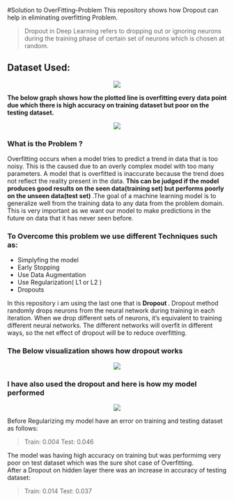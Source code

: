 #Solution to OverFitting-Problem
This repository shows how Dropout can help in eliminating overfitting Problem.
> Dropout in Deep Learning refers to dropping out or ignoring neurons during the training phase of certain set of neurons which is chosen at random.

## Dataset Used: 

<p align="center">
  <img src="https://github.com/vedantgoswami/OverFitting-Problem/blob/main/Images/dataset.png">
</p>

<p>
<b>The below graph shows how the plotted line is overfitting every data point due which there is high accuracy on training dataset but poor on the testing dataset.</b>
</p>

<p align="center">
  <img src="https://github.com/vedantgoswami/OverFitting-Problem/blob/main/Images/overfitting.png">
</p>
<p>
  <h3> What is the Problem ? </h3>
    Overfitting occurs when a model tries to predict a trend in data that is too noisy. This is the caused due to an overly complex model with too many parameters. A model that is overfitted is inaccurate because the trend does not reflect the reality present in the data. <b> This can be judged if the model produces good results on the seen data(training set) but performs poorly on the unseen data(test set) </b> .The goal of a machine learning model is to generalize well from the training data to any data from the problem domain. This is very important as we want our model to make predictions in the future on data that it has never seen before.
 </p>    
<h3> To Overcome this problem we use different Techniques such as: </h3>

- Simplyfing the model
- Early Stopping
- Use Data Augmentation
- Use Regularization( L1 or L2 )
- Dropouts

<p>
In this repository i am using the last one that is <b> Dropout </b>.
Dropout method randomly drops neurons from the neural network during training in each iteration. When we drop different sets of neurons, it’s equivalent to training different neural networks. The different networks will overfit in different ways, so the net effect of dropout will be to reduce overfitting.
</p>

<h3> The Below visualization shows how dropout works</h3>

<p align="center">
  <img src="https://github.com/vedantgoswami/OverFitting-Problem/blob/main/Images/GIF.gif">
</p>

<h3> I have also used the dropout and here is how my model performed </h3>
<p align="center">
  <img src="https://github.com/vedantgoswami/OverFitting-Problem/blob/main/Images/dropout.png">
</p>

Before Regularizing my model have an error on training and testing dataset as follows:
> Train: 0.004
> Test: 0.046

The model was having high accuracy on training but was performimg very poor on test dataset which was the sure shot case of Overfitting.<br>
After a Dropout on hidden layer there was an increase in accuracy of testing dataset:
> Train: 0.014
> Test: 0.037


  
